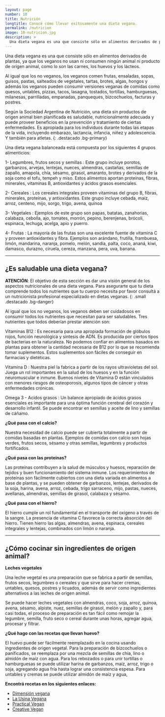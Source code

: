 ```yaml
---
layout: page
number: 10
title: Nutrición
longtitle: Conocé cómo llevar exitosamente una dieta vegana.
permalink: /nutricion
image: 10-nutricion.jpg
description: >
  Una dieta vegana es una que consiste sólo en alimentos derivados de plantas, ya que los veganos no usan ni consumen ningún animal ni producto de origen animal, como lo son las carnes, los huevos y los lácteos.
---
```



Una dieta vegana es una que consiste sólo en alimentos derivados de plantas, ya que los veganos no usan ni consumen ningún animal ni producto de origen animal, como lo son las carnes, los huevos y los lácteos.

Al igual que los no veganos, los veganos comen frutas, ensaladas, sopas, guisos, pastas, salteados de vegetales, tartas, brotes, algas, hongos y además los veganos pueden consumir versiones veganas de comidas como quesos, untables, pizzas, tacos, lasagna, tostados, tortillas, hamburguesas, milanesas, parrilladas, empanadas, panqueques, bizcochuelos, facturas y postres.


Según la Sociedad Argentina de Nutrición, una dieta sin productos de origen animal bien planificada es saludable, nutricionalmente adecuada y puede proveer beneficios en la prevención y tratamiento de ciertas enfermedades. Es apropiada para los individuos durante todas las etapas de la vida, incluyendo embarazo, lactancia, infancia, niñez y adolescencia. Y también para atletas.
{: .destacado .bg-primary}


Una dieta vegana balanceada está compuesta por los siguientes 4 grupos alimenticios:

1- Legumbres, frutos secos y semillas
: Este grupo incluye porotos, garbanzos, arvejas, lentejas, nueces, almendras, castañas, semillas de zapallo, amapola, chía, sésamo, girasol, amaranto, brotes y derivados de la soja como el tofu, tempeh y miso. Estos alimentos aportan proteínas, fibras, minerales, vitaminas B, antioxidantes y ácidos grasos esenciales.

2- Cereales
: Los cereales integrales proveen vitaminas del grupo B, fibras, minerales, proteínas, y antioxidantes. Este grupo incluye cebada, maíz, arroz, centeno, mijo, sorgo, trigo, avena, quínoa

3- Vegetales
: Ejemplos de este grupo son papas, batatas, zanahorias, calabaza, cebolla, ajo, tomates, morrón, pepino, berenjenas, brócoli, espinaca, lechuga, acelga, apio y puerro.

4- Frutas
: La mayoría de las frutas son una excelente fuente de vitamina C y proveen antioxidantes y fibra. Ejemplos son arándano, frutilla, frambuesa, limón, mandarina, naranja, pomelo, melón, sandía, palta, coco, ananá, kiwi, damasco, durazno, ciruela, cereza, manzana, pera, uva, banana.


<hr class="separator">

## ¿Es saludable una dieta vegana?


**ATENCIÓN**: El objetivo de esta sección es dar una visión general de los aspectos nutricionales de una dieta vegana. Para asegurarte que tu dieta comprende todos los nutrientes que tu cuerpo necesita por favor consultá a un nutricionista profesional especializado en dietas veganas.
{: .small .destacado .bg-danger}
 

Al igual que los no veganos, los veganos deben ser cuidadosos en consumir todos los nutrientes que necesitan para ser saludables. Tres nutrientes que todos deberían prestar atención son:

Vitaminas B12
: Es necesaria para una apropiada formación de glóbulos rojos, función neurológica y síntesis de ADN. Es producida por ciertos tipos de bacterias en la naturaleza. No podemos confiar en alimentos basados en plantas para obtener la cantidad necesaria de B12 por lo que se recomienda tomar suplementos. Estos suplementos son fáciles de conseguir en farmacias y dietéticas.

Vitamína D
: Nuestra piel la fabrica a partir de los rayos ultravioletas del sol. Juega un rol importantes en la salud de los huesos y en la función neuromuscular e inmune. Buenos niveles de Vitamina D están vinculados con menores riesgos de osteoporosis, algunos tipos de cáncer y otras enfermedades crónicas.

Omega 3 - Acidos grasos
: Un balance apropiado de ácidos grasos esenciales es importante para una óptima función cerebral del corazón y desarrollo infantil. Se puede encontrar en semillas y aceite de lino y semillas de cáñamo.


**¿Qué pasa con el calcio?**

Nuestra necesidad de calcio puede ser cubierta totalmente a partir de comidas basadas en plantas. Ejemplos de comidas con calcio son hojas verdes, frutos secos, sésamo y otras semillas, legumbres y productos fortificados.

**¿Qué pasa con las proteínas?**

Las proteínas contribuyen a la salud de músculos y huesos, reparación de tejidos y buen funcionamiento del sistema inmune. Los requerimientos de proteínas son fácilmente cubiertos con una dieta variada en alimentos a base de plantas, y se pueden obtener de garbanzos, lentejas, derivados de la soja, harina, avena, arroz, cebada, trigo sarraceno, mijo, pastas, nueces, avellanas, almendras, semillas de girasol, calabaza y sésamo.

**¿Qué pasa con el hierro?**

El hierro cumple un rol fundamental en el transporte del oxígeno a través de la sangre. La presencia de vitamina C favorece la correcta absorción del hierro. Tienen hierro las algas, almendras, avena, espinaca, cereales integrales y lentejas, combinados con limón o naranja.


<hr class="separator">

## ¿Cómo cocinar sin ingredientes de origen animal?


**Leches vegetales**

Una leche vegetal es una preparación que se fabrica a partir de semillas, frutos secos, legumbres o cereales y que sirve para hacer cremas, untables, quesos, postres y licuados, además de servir como ingredientes alternativos a las leches de origen animal.

Se puede hacer leches vegetales con almendras, coco, soja, arroz, quínoa, avena, sésamo, alpiste, nuez, semillas de girasol, melón y zapallo y, para casi todas, el proceso de preparación es tan fácil como remojar la legumbre, semilla, fruto seco o cereal durante unas horas, agregar agua, procesar y filtrar.


**¿Qué hago con las recetas que llevan huevo?**

El huevo puede ser fácilmente reemplazado en la cocina usando ingredientes de origen vegetal. Para la preparación de bizcochuelos o panificados, se reemplaza por una mezcla de semillas de chía, lino o almidón de maíz con agua. Para los rebozados o para unir tortillas o hamburguesas se puede utilizar harina de garbanzos, maíz, arroz, trigo o soja, agregando agua fría hasta lograr una consistencia espesa. Para untables y cremas se puede utilizar almidón de maíz y agua,

**Encontrá recetas en los siguientes enlaces:**

- [Dimensión vegana][dimension]
- [La Usina Vegana][usina]
- [Practical Vegan][practical]
- [Creative Vegan][creative]

[dimension]: http://www.dimensionvegana.com "Dimensión Vegana"
[usina]: http://facebook.com/lausinavegana "Usina Vegana"
[practical]: http://practicalvegan.recipes/ "Practical Vegan"
[creative]: http://www.creativegan.net "Creative Vegan"